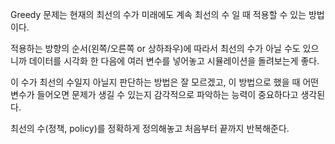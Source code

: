 Greedy 문제는 현재의 최선의 수가 미래에도 계속 최선의 수 일 때 적용할 수 있는 방법이다.

적용하는 방향의 순서(왼쪽/오른쪽 or 상하좌우)에 따라서 최선의 수가 아닐 수도 있으니까 데이터를 시각화 한 다음에 여러 변수를 넣어놓고 시뮬레이션을 돌려보는게 좋다.

이 수가 최선의 수일지 아닐지 판단하는 방법은 잘 모르겠고, 이 방법으로 했을 때 어떤 변수가 들어오면 문제가 생길 수 있는지 감각적으로 파악하는 능력이 중요하다고 생각된다.

최선의 수(정책, policy)를 정확하게 정의해놓고 처음부터 끝까지 반복해준다.
